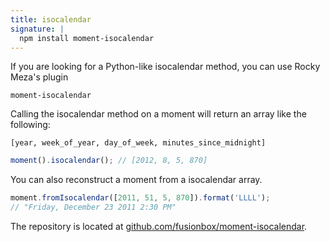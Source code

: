 ```yaml
---
title: isocalendar
signature: |
  npm install moment-isocalendar
---
```



If you are looking for a Python-like isocalendar method, you can use Rocky Meza's plugin

`moment-isocalendar`

Calling the isocalendar method on a moment will return an array like the following:

`[year, week_of_year, day_of_week, minutes_since_midnight]`


```javascript
moment().isocalendar(); // [2012, 8, 5, 870]
```

You can also reconstruct a moment from a isocalendar array.

```javascript
moment.fromIsocalendar([2011, 51, 5, 870]).format('LLLL');
// "Friday, December 23 2011 2:30 PM"
```

The repository is located at [github.com/fusionbox/moment-isocalendar](https://github.com/fusionbox/moment-isocalendar).

